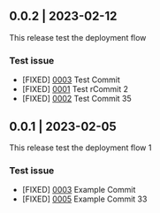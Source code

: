 ## 0.0.2 | 2023-02-12

This release test the deployment flow

### Test issue

- [FIXED] [0003](https://github.com/Flutterwave/rave-android/pull/274)  Test Commit
- [FIXED] [0001](https://github.com/Flutterwave/rave-android/pull/274)  Test rCommit 2
- [FIXED] [0002](https://github.com/Flutterwave/rave-android/pull/274)  Test Commit 35

## 0.0.1 | 2023-02-05

This release test the deployment flow 1

### Test issue

- [FIXED] [0003](https://github.com/Flutterwave/rave-android/pull/274)  Example Commit
- [FIXED] [0005](https://github.com/Flutterwave/rave-android/pull/274)  Example Commit 33